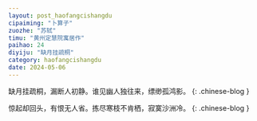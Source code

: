```yaml
---
layout: post_haofangcishangdu
cipaiming: "卜算子"
zuozhe: "苏轼"
timu: "黄州定慧院寓居作"
paihao: 24
diyiju: "缺月挂疏桐"
category: haofangcishangdu
date: 2024-05-06
---
```


缺月挂疏桐，漏断人初静。谁见幽人独往来，缥缈孤鸿影。
{: .chinese-blog }

惊起却回头，有恨无人省。拣尽寒枝不肯栖，寂寞沙洲冷。
{: .chinese-blog }

